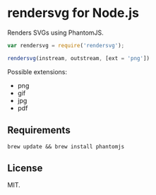 # rendersvg for Node.js

Renders SVGs using PhantomJS.

```javascript
var rendersvg = require('rendersvg');

rendersvg(instream, outstream, [ext = 'png'])
```

Possible extensions:

* png
* gif
* jpg
* pdf

## Requirements

```brew update && brew install phantomjs```

## License

MIT.